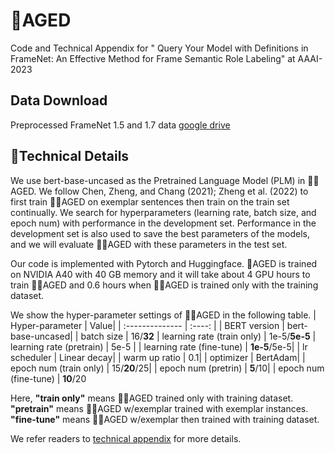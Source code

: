 # 🎅AGED
Code and Technical Appendix for " Query Your Model with Definitions in FrameNet: An Effective Method for Frame Semantic Role Labeling" at AAAI-2023

## Data Download
Preprocessed FrameNet 1.5 and 1.7 data [google drive](https://drive.google.com/drive/folders/1gk0Y1CW0V8JAuS3e0ihGFslJn0VATyYj)

## 🤖Technical Details

We use bert-base-uncased as the Pretrained Language
Model (PLM) in 🎅🏻AGED. We follow Chen, Zheng, and
Chang (2021); Zheng et al. (2022) to first train 🎅🏻AGED on exemplar sentences then train on the train set continually. We
search for hyperparameters (learning rate, batch size, and
epoch num) with performance in the development set. Performance
in the development set is also used to save the best
parameters of the models, and we will evaluate 🎅🏻AGED with
these parameters in the test set.

Our code is implemented with Pytorch and
Huggingface. 🎅AGED is trained on NVIDIA A40
with 40 GB memory and it will take about 4 GPU hours to
train 🎅🏻AGED and 0.6 hours when 🎅🏻AGED is trained only with
the training dataset. 

We show the hyper-parameter settings of 🎅🏻AGED in the following table.
| Hyper-parameter | Value|
| :--------------  | :----: |
| BERT version    | bert-base-uncased|
| batch size      | 16/<b>32</b>
| learning rate (train only) | 1e-5/<b>5e-5</b>
| learning rate (pretrain) | 5e-5 |
| learning rate (fine-tune) | <b>1e-5</b>/5e-5|
| lr scheduler    | Linear decay|
| warm up ratio   | 0.1|
| optimizer       | BertAdam|
| epoch num (train only) | 15/<b>20</b>/25|
| epoch num (pretrin) | <b>5</b>/10|
| epoch num (fine-tune) | <b>10</b>/20

Here, <b>"train only"</b> means 🎅🏻AGED trained only with training dataset. <b>"pretrain"</b> means 🎅🏻AGED w/exemplar trained with exemplar instances. <b>"fine-tune"</b> means 🎅🏻AGED w/exemplar then trained with training dataset.

We refer readers to [technical appendix](technical_appendix_8034.pdf) for more details.
